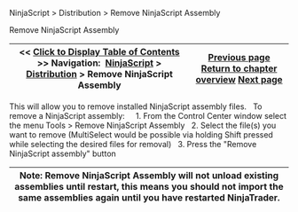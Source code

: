 ﻿
NinjaScript > Distribution > Remove NinjaScript Assembly

Remove NinjaScript Assembly

| << [Click to Display Table of Contents](remove-ninjascript-assembly.md) >> **Navigation:**     [NinjaScript](ninjascript.md) > [Distribution](distribution.md) > Remove NinjaScript Assembly | [Previous page](export.md) [Return to chapter overview](distribution.md) [Next page](export_problems.md) |
| --- | --- |
This will allow you to remove installed NinjaScript assembly files.
 
To remove a NinjaScript assembly:
 
   1. From the Control Center window select the menu Tools > Remove NinjaScript Assembly
   2. Select the file(s) you want to remove (MultiSelect would be possible via holding Shift pressed while selecting the desired files for removal)
   3. Press the "Remove NinjaScript assembly" button
 

| Note: Remove NinjaScript Assembly will not unload existing assemblies until restart, this means you should not import the same assemblies again until you have restarted NinjaTrader. |
| --- |
